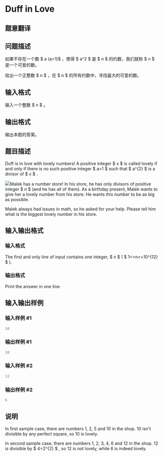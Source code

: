 # Duff in Love

## 题意翻译

## 问题描述

如果不存在一个数 $ a (a>1)$ ，使得 $ a^2 $ 是 $ n $ 的约数，我们就称 $ n $ 是一个可爱的数。

给出一个正整数 $ n $ ，在 $ n $ 的所有约数中，寻找最大的可爱的数。

## 输入格式

输入一个整数 $ n $ 。

## 输出格式

输出本题的答案。

## 题目描述

Duff is in love with lovely numbers! A positive integer $ x $ is called lovely if and only if there is no such positive integer $ a&gt;1 $ such that $ a^{2} $ is a divisor of $ x $ .

![](https://cdn.luogu.com.cn/upload/vjudge_pic/CF588B/6cb6ec7affd84969580e6e68f10fadbba60cec18.png)Malek has a number store! In his store, he has only divisors of positive integer $ n $ (and he has all of them). As a birthday present, Malek wants to give her a lovely number from his store. He wants this number to be as big as possible.

Malek always had issues in math, so he asked for your help. Please tell him what is the biggest lovely number in his store.

## 输入输出格式

### 输入格式

The first and only line of input contains one integer, $ n $ ( $ 1<=n<=10^{12} $ ).

### 输出格式

Print the answer in one line.

## 输入输出样例

### 输入样例 #1

```cpp
10

```
### 输出样例 #1

```cpp
10

```
### 输入样例 #2

```cpp
12

```
### 输出样例 #2

```cpp
6

```
## 说明

In first sample case, there are numbers 1, 2, 5 and 10 in the shop. 10 isn't divisible by any perfect square, so 10 is lovely.

In second sample case, there are numbers 1, 2, 3, 4, 6 and 12 in the shop. 12 is divisible by $ 4=2^{2} $ , so 12 is not lovely, while 6 is indeed lovely.

